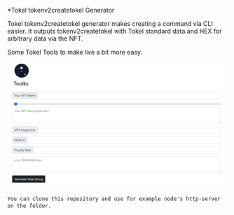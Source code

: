 *Tokel tokenv2createtokel Generator

Tokel tokenv2createtokel generator makes creating a command via CLI easier. It outputs tokenv2createtokel with Tokel standard data and HEX for arbitrary data via the NFT.

Some Tokel Tools to make live a bit more easy.

![alt text](https://github.com/Seko1900/tokenv2createtokel-generator/blob/main/toolks.png)

```
You can clone this repository and use for example node's http-server on the folder.
```
